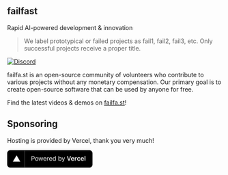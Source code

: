 ## failfast

Rapid AI-powered development & innovation

> We label prototypical or failed projects as fail1, fail2, fail3, etc. Only successful projects receive a proper title.

[![Discord](https://img.shields.io/discord/1091306623819059300?color=7289da&label=Discord&logo=discord&logoColor=fff&style=for-the-badge)](https://discord.com/invite/m3TBB9XEkb)

failfa.st is an open-source community of volunteers who contribute to
various projects without any monetary compensation. Our primary goal is
to create open-source software that can be used by anyone for free.

Find the latest videos & demos on [failfa.st](https://failfa.st)! 


## Sponsoring 

Hosting is provided by Vercel, thank you very much! 

<a href="https://vercel.com?utm_source=failfast&utm_campaign=oss"><img src="profile/assets/powered-by-vercel.svg" alt="powered by vercel" width="200"/></a>
